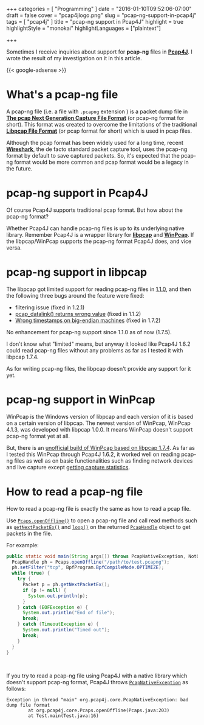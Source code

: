 +++
categories = [ "Programming" ]
date = "2016-01-10T09:52:06-07:00"
draft = false
cover = "pcap4jlogo.png"
slug = "pcap-ng-support-in-pcap4j"
tags = [ "pcap4j" ]
title = "pcap-ng support in Pcap4J"
highlight = true
highlightStyle = "monokai"
highlightLanguages = ["plaintext"]

+++

Sometimes I receive inquiries about support for __pcap-ng__ files in [__Pcap4J__](https://github.com/kaitoy/pcap4j).
I wrote the result of my investigation on it in this article.

<!--more-->

{{< google-adsense >}}

# What's a pcap-ng file
A pcap-ng file (i.e. a file with `.pcapng` extension ) is a packet dump file in [__The pcap Next Generation Capture File Format__](https://github.com/pcapng/pcapng) (or pcap-ng format for short).
This format was created to overcome the limitations of the traditional [__Libpcap File Format__](https://wiki.wireshark.org/Development/LibpcapFileFormat) (or pcap format for short) which is used in pcap files.

Although the pcap format has been widely used for a long time, recent [__Wireshark__](https://www.wireshark.org/), the de facto standard packet capture tool, uses the pcap-ng format by default to save captured packets.
So, it's expected that the pcap-ng format would be more common and pcap format would be a legacy in the future.

# pcap-ng support in Pcap4J
Of course Pcap4J supports traditional pcap format.
But how about the pcap-ng format?

Whether Pcap4J can handle pcap-ng files is up to its underlying native library.
Remember Pcap4J is a wrapper library for [__libpcap__](http://www.tcpdump.org/) and [__WinPcap__](http://www.winpcap.org/).
If the libpcap/WinPcap supports the pcap-ng format Pcap4J does, and vice versa.

# pcap-ng support in libpcap
The libpcap got limited support for reading pcap-ng files in [1.1.0](https://github.com/the-tcpdump-group/libpcap/blob/libpcap-1.1/CHANGES), and then the following three bugs around the feature were fixed:

* filtering issue (fixed in 1.2.1)
* [pcap_datalink() returns wrong value](https://github.com/the-tcpdump-group/libpcap/issues/139) (fixed in 1.1.2)
* [Wrong timestamps on big-endian machines](https://github.com/the-tcpdump-group/libpcap/issues/349) (fixed in 1.7.2)

No enhancement for pcap-ng support since 1.1.0 as of now (1.7.5).

I don't know what "limited" means, but anyway it looked like Pcap4J 1.6.2 could read pcap-ng files without any problems as far as I tested it with libpcap 1.7.4.

As for writing pcap-ng files, the libpcap doesn't provide any support for it yet.

# pcap-ng support in WinPcap
WinPcap is the Windows version of libpcap and each version of it is based on a certain version of libpcap.
The newest version of WinPcap, WinPcap 4.1.3, was developed with libpcap 1.0.0.
It means WinPcap doesn't support pcap-ng format yet at all.

But, there is an [unofficial build of WinPcap based on libpcap 1.7.4](http://sourceforge.net/projects/winpcap413-176/).
As far as I tested this WinPcap through Pcap4J 1.6.2, it worked well on reading pcap-ng files as well as on basic functionalities such as finding network devices and live capture except [getting capture statistics](https://github.com/kaitoy/pcap4j/issues/52).

# How to read a pcap-ng file
How to read a pcap-ng file is exactly the same as how to read a pcap file.

Use [`Pcaps.openOffline()`](http://kaitoy.github.io/pcap4j/javadoc/latest/en/org/pcap4j/core/Pcaps.html#openOffline%28java.lang.String%29) to open a pcap-ng file and call read methods such as [`getNextPacketEx()`](http://kaitoy.github.io/pcap4j/javadoc/latest/en/org/pcap4j/core/PcapHandle.html#getNextPacketEx%28%29) and [`loop()`](http://kaitoy.github.io/pcap4j/javadoc/latest/en/org/pcap4j/core/PcapHandle.html#loop%28int,%20org.pcap4j.core.PacketListener%29) on the returned [`PcapHandle`](http://kaitoy.github.io/pcap4j/javadoc/latest/en/org/pcap4j/core/PcapHandle.html) object to get packets in the file.

For example:

```java
public static void main(String args[]) throws PcapNativeException, NotOpenException {
  PcapHandle ph = Pcaps.openOffline("/path/to/test.pcapng");
  ph.setFilter("tcp", BpfProgram.BpfCompileMode.OPTIMIZE);
  while (true) {
    try {
      Packet p = ph.getNextPacketEx();
      if (p != null) {
        System.out.println(p);
      }
    } catch (EOFException e) {
      System.out.println("End of file");
      break;
    } catch (TimeoutException e) {
      System.out.println("Timed out");
      break;
    }
  }
}
```

<br>

If you try to read a pcap-ng file using Pcap4J with a native library which doesn't support pcap-ng format, Pcap4J throws [`PcapNativeException`](http://kaitoy.github.io/pcap4j/javadoc/latest/en/org/pcap4j/core/PcapNativeException.html) as follows:

```plaintext
Exception in thread "main" org.pcap4j.core.PcapNativeException: bad dump file format
        at org.pcap4j.core.Pcaps.openOffline(Pcaps.java:203)
        at Test.main(Test.java:16)
```
